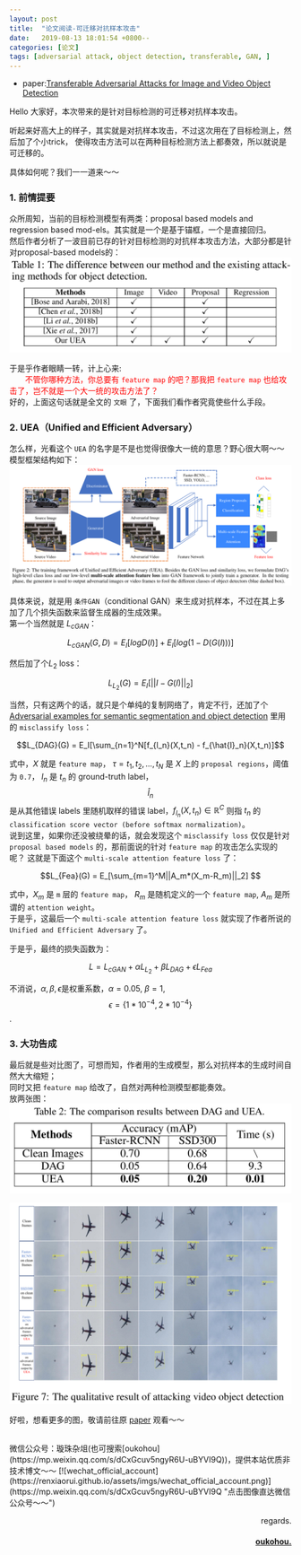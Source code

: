 ```yaml
---
layout: post
title:  "论文阅读-可迁移对抗样本攻击"
date:   2019-08-13 18:01:54 +0800--
categories: [论文]
tags: [adversarial attack, object detection, transferable, GAN, ]  
---
```



- paper:[Transferable Adversarial Attacks for Image and Video Object Detection](https://arxiv.org/abs/1811.12641)  

Hello 大家好，本次带来的是针对目标检测的可迁移对抗样本攻击。  

听起来好高大上的样子，其实就是对抗样本攻击，不过这次用在了目标检测上，然后加了个小trick， 使得攻击方法可以在两种目标检测方法上都奏效，所以就说是可迁移的。  

具体如何呢？我们一一道来～～  

### 1. 前情提要  
众所周知，当前的目标检测模型有两类：proposal based models and regression based mod-els。其实就是一个是基于锚框，一个是直接回归。    
然后作者分析了一波目前已存的针对目标检测的对抗样本攻击方法，大部分都是针对proposal-based models的：    
![attacking_methods](https://raw.githubusercontent.com/oukohou/image_gallery/master/blogs/Transferable-Adversarial-Attacks-Object-Detection/attacking_methods.png)  

于是乎作者眼睛一转，计上心来:  
　　<span style="color: red">不管你哪种方法，你总要有 `feature map` 的吧？那我把 `feature map` 也给攻击了，岂不就是一个大一统的攻击方法了？</span>  
好的，上面这句话就是全文的 `文眼` 了，下面我们看作者究竟使些什么手段。  

### 2. UEA（Unified and Efficient Adversary）  
怎么样，光看这个 `UEA` 的名字是不是也觉得很像大一统的意思？野心很大啊～～  
模型框架结构如下：  
![UEA_framework](https://raw.githubusercontent.com/oukohou/image_gallery/master/blogs/Transferable-Adversarial-Attacks-Object-Detection/UEA_framework.png)    

具体来说，就是用 `条件GAN`（conditional GAN）来生成对抗样本，不过在其上多加了几个损失函数来监督生成器的生成效果。  
第一个当然就是 $L_{cGAN}$：
  
$$L_{cGAN}(G,D) = E_I[logD(I)]+E_I[log(1-D(G(I)))]$$  

然后加了个$L_2$ loss：  

$$L_{L_2}(G) = E_I[||I-G(I)||_2] $$  

当然，只有这两个的话，就只是个单纯的复制网络了，肯定不行，还加了个 [Adversarial examples for semantic segmentation and object detection](https://arxiv.org/abs/1703.08603)
里用的 `misclassify loss`：  

$$L_{DAG}(G) = E_I[\sum_{n=1}^N[f_{l_n}(X,t_n) - f_{\hat{l}_n}(X,t_n)]$$  

式中，$X$ 就是 `feature map`， $\tau = {t_1, t_2, ..., t_N}$ 是 $X$ 上的 `proposal regions`，阈值为 `0.7`， $l_n$ 是 $t_n$ 的
ground-truth label， $$\hat{l}_n$$ 是从其他错误 labels 里随机取样的错误 label，$f_{l_n}(X,t_n)\in\mathbb{R}^{C}$ 
则指 $t_n$ 的 `classification score vector (before softmax normalization)`。  
说到这里，如果你还没被绕晕的话，就会发现这个 `misclassify loss` 仅仅是针对 `proposal based models` 的，那前面说的针对 `feature map` 的攻击怎么实现的呢？
这就是下面这个 `multi-scale attention feature loss` 了：  

$$L_{Fea}(G) = E_[\sum_{m=1}^M||A_m*(X_m-R_m)||_2]  $$  

式中，$X_m$ 是 `m` 层的 `feature map`， $R_m$ 是随机定义的一个 `feature map`, $A_m$ 是所谓的 `attention weight`。  
于是乎，这最后一个 `multi-scale attention feature loss` 就实现了作者所说的 `Unified and Efficient Adversary` 了。    

于是乎，最终的损失函数为：  

$$L= L_{cGAN} + \alpha L_{L_2} + \beta L_{DAG} + \epsilon L_{Fea} $$  

不消说，$\alpha, \beta, \epsilon$是权重系数，$\alpha =0.05$, $\beta =1$, $$\epsilon = \left \{ 1*10^{-4}, 2*10^{-4} \right \} $$.  

### 3. 大功告成  
最后就是些对比图了，可想而知，作者用的生成模型，那么对抗样本的生成时间自然大大缩短；  
同时又把 `feature map` 给改了，自然对两种检测模型都能奏效。  
放两张图：  
![comparison_table](https://raw.githubusercontent.com/oukohou/image_gallery/master/blogs/Transferable-Adversarial-Attacks-Object-Detection/comparison_table.png)  

![qualitative_results](https://raw.githubusercontent.com/oukohou/image_gallery/master/blogs/Transferable-Adversarial-Attacks-Object-Detection/qualitative_results.png)  

好啦，想看更多的图，敬请前往原 [paper](https://arxiv.org/abs/1811.12641) 观看～～











<br>
微信公众号：璇珠杂俎(也可搜索[oukohou](https://mp.weixin.qq.com/s/dCxGcuv5ngyR6U-uBYVI9Q))，提供本站优质非技术博文～～
[![wechat_official_account](https://renxiaorui.github.io/assets/imgs/wechat_official_account.png)](https://mp.weixin.qq.com/s/dCxGcuv5ngyR6U-uBYVI9Q "点击图像直达微信公众号～～")  




<br>
<p  align="right">regards.</p>
<h4 align="right">
    <a href="https://renxiaorui.github.io/">
        oukohou.
    </a>
</h4>

